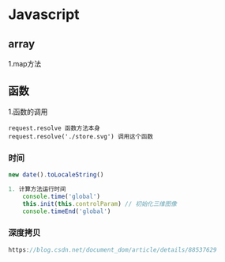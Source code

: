 # Javascript

## array

1.map方法



## 函数

1.函数的调用

```
request.resolve 函数方法本身
request.resolve('./store.svg') 调用这个函数
```


### 时间

```javascript
new date().toLocaleString()
```

```javascript
1. 计算方法运行时间
    console.time('global')
    this.init(this.controlParam) // 初始化三维图像
    console.timeEnd('global')
```





### 深度拷贝

```javascript
https://blog.csdn.net/document_dom/article/details/88537629
```





